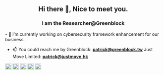 <h2 align="center">Hi there 👋, Nice to meet you.</h2>
<h3 align="center">I am the Researcher@Greenblock</h3>
- 🔭 I’m currently working on cybersecurity framework enhancement for our business.

- 📫 You could reach me by
  Greenblock: **patrick@greenblock.tw**
  Just Move Limited: **patrick@justmove.hk**

<p align="left"><img src="https://konpa.github.io/devicon/devicon.git/icons/amazonwebservices/amazonwebservices-original-wordmark.svg" alt="aws" width="20" height="20"/> <img src="https://konpa.github.io/devicon/devicon.git/icons/docker/docker-original-wordmark.svg" alt="docker" width="20" height="20"/> <img src="https://konpa.github.io/devicon/devicon.git/icons/javascript/javascript-original.svg" alt="javascript" width="20" height="20"/> <img src="https://konpa.github.io/devicon/devicon.git/icons/python/python-original-wordmark.svg" alt="python" width="20" height="20"/> <img src="https://konpa.github.io/devicon/devicon.git/icons/linux/linux-original.svg" alt="linux" width="20" height="20"/></p>
